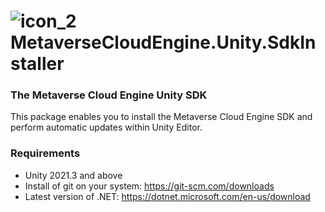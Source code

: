 

# ![icon_2](https://user-images.githubusercontent.com/14853489/173468609-0bcdbde1-e38c-454e-8c50-707564d380f7.png) MetaverseCloudEngine.Unity.SdkInstaller
### The Metaverse Cloud Engine Unity SDK
This package enables you to install the Metaverse Cloud Engine SDK and perform automatic updates within Unity Editor.

### Requirements
* Unity 2021.3 and above
* Install of git on your system: https://git-scm.com/downloads
* Latest version of .NET: https://dotnet.microsoft.com/en-us/download
